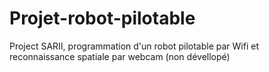 # Projet-robot-pilotable
Project SARII, programmation d'un robot pilotable par Wifi
et reconnaissance spatiale par webcam (non dévellopé)
